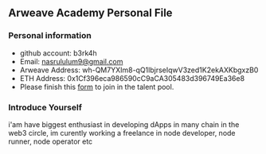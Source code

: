 ## Arweave Academy Personal File

### Personal information

- github account: b3rk4h
- Email: nasrululum9@gmail.com
- Arweave Address: wh-QM7YXIm8-qQ1lbjrseIqwV3zed1K2ekAXKbgxzB0
- ETH Address: 0x1Cf396eca986590cC9aCA305483d396749Ea36e8
- Please finish this [form](https://docs.google.com/forms/d/e/1FAIpQLSfWA5fIIcBgmRppm3jNz5vmf9Mai_QMVil-2pO4r7YKn_Zhtw/viewform?usp=sf_link) to join in the talent pool.

### Introduce Yourself
 i'am have biggest enthusiast in developing dApps in many chain in the web3 circle, im curently working a freelance in node developer, node runner, node operator etc